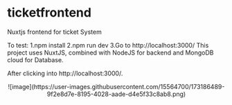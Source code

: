 # ticketfrontend
Nuxtjs frontend for ticket System

To test: 
  1.npm install
  2.npm run dev
  3.Go to http://localhost:3000/
This project uses NuxtJS, combined with NodeJS for backend and MongoDB cloud for Database.

After clicking into http://localhost:3000/.

<p align="center">
![image](https://user-images.githubusercontent.com/15564700/173186489-9f2e8d7e-8195-4028-aade-d4e5f33c8ab8.png)
</p>
